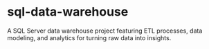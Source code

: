 # sql-data-warehouse
A SQL Server data warehouse project featuring ETL processes, data modeling, and analytics for turning raw data into insights.
